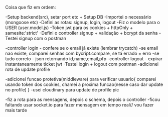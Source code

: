 Coisa que fiz em ordem:

-Setup backend(src), setar port etc + Setup DB
-Importei o necessário (mongoose etc)
-Defini as rotas: signup, login, logout
-Fiz o modelo para o USER (user.model.js)
-Token jwt para os cookies + httpOnly + samesite:'strict'
-Defini o controller signup + validação + bcrypt da senha
-Testei signup com o postman

-controller login - confere se o email já existe (lembrar trycatch)
-se email nao existe, comparei senhas com bycript.compare, se tá errado = erro
-se tudo correto - json retornando id,name,email,pfp
-controller logout - expirar instantaneamente ticket jwt
-Testei login + logout com postman
-adicionei rota de update profile

-adicionei funcao protetiva(middleware) para verificar usuario{
comparei usando token dos cookies,
chamei a proxima funcao(nesse caso dar update no profile)
}
-usei cloudinary para update de profile pic


-fiz a rota para as mensagens, depois o schema, depois o controller
-ficou faltando usar socket.io para fazer mensagem em tempo real// vou fazer mais tarde